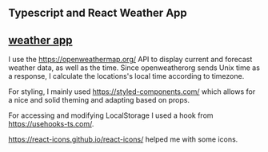 ## Typescript and React Weather App

## [weather app](https://marxtin.github.io/weatherApp)

I use the https://openweathermap.org/ API to display current and forecast weather data, as well as the time. Since openweatherorg sends Unix time as a response, I calculate the locations's local time according to timezone. 

For styling, I mainly used https://styled-components.com/ which allows for a nice and solid theming and adapting based on props. 

For accessing and modifying LocalStorage I used a hook from https://usehooks-ts.com/. 

https://react-icons.github.io/react-icons/ helped me with some icons. 
